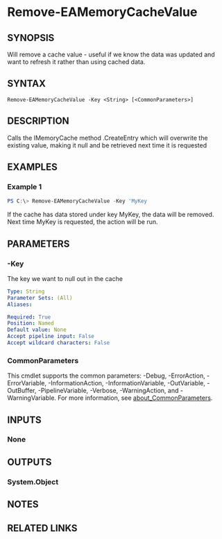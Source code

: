 ﻿---
external help file: EAMemoryCache.dll-Help.xml
Module Name: EAMemoryCache
online version:
schema: 2.0.0
---

# Remove-EAMemoryCacheValue

## SYNOPSIS
Will remove a cache value - useful if we know the data was updated and want to refresh it rather than using cached data.

## SYNTAX

```
Remove-EAMemoryCacheValue -Key <String> [<CommonParameters>]
```

## DESCRIPTION
Calls the IMemoryCache method .CreateEntry which will overwrite the existing value, making it null and be retrieved next time it is requested

## EXAMPLES

### Example 1
```powershell
PS C:\> Remove-EAMemoryCacheValue -Key 'MyKey
```

If the cache has data stored under key MyKey, the data will be removed. Next time MyKey is requested, the action will be run.

## PARAMETERS

### -Key
The key we want to null out in the cache

```yaml
Type: String
Parameter Sets: (All)
Aliases:

Required: True
Position: Named
Default value: None
Accept pipeline input: False
Accept wildcard characters: False
```

### CommonParameters
This cmdlet supports the common parameters: -Debug, -ErrorAction, -ErrorVariable, -InformationAction, -InformationVariable, -OutVariable, -OutBuffer, -PipelineVariable, -Verbose, -WarningAction, and -WarningVariable. For more information, see [about_CommonParameters](http://go.microsoft.com/fwlink/?LinkID=113216).

## INPUTS

### None
## OUTPUTS

### System.Object
## NOTES

## RELATED LINKS
